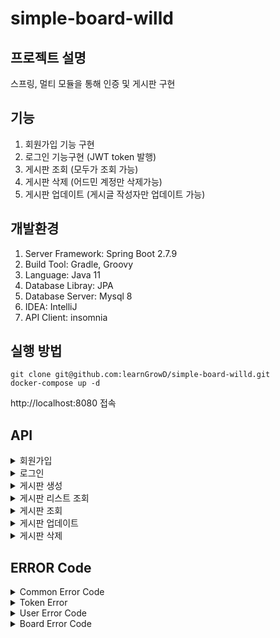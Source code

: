 # simple-board-willd

## 프로젝트 설명
스프링, 멀티 모듈을 통해 인증 및 게시판 구현

## 기능
1. 회원가입 기능 구현
2. 로그인 기능구현 (JWT token 발행)
3. 게시판 조회 (모두가 조회 가능)
4. 게시판 삭제 (어드민 계정만 삭제가능)
5. 게시판 업데이트 (게시글 작성자만 업데이트 가능)

## 개발환경
1. Server Framework: Spring Boot 2.7.9
2. Build Tool: Gradle, Groovy
3. Language: Java 11
4. Database Libray: JPA
5. Database Server: Mysql 8
6. IDEA: IntelliJ
7. API Client: insomnia
      
## 실행 방법
```
git clone git@github.com:learnGrowD/simple-board-willd.git
docker-compose up -d
```
http://localhost:8080 접속

## API
<details>
  <summary>회원가입</summary>
  <div markdown="1">
  POST http://localhost:8080/open-api/user/register

Request
```
{
	"name": String,
	"email": String,
	"password": String,
	"address": String,
	"user_type": Enum("ADMIN", "COMMON")
}
```
Response
```
{
	"result": {
		"result_code": Int,
		"result_message": String,
		"result_description": String
	},
	"body": {
		"id": Long?,
		"name": String?,
		"email": String?,
		"address": String?,
		"status": Enum?("REGISTERED", "UNREGISTERED"),
		"user_type": Enum?("ADMIN", "COMMON"),
		"registered_at": String?,
		"unregistered_at": String?,
		"last_login_at": String?
	}
}
```
  </div>
</details>


<details>
  <summary>로그인</summary>
  <div markdown="1">
  POST: http://localhost:8080/open-api/user/login

Request
```
{
	"email": String,
	"password": String
}
```
Response
```
{
	"result": {
		"result_code": Int,
		"result_message": String,
		"result_description": String
	},
	"body": {
		"access_token": String?,
		"access_token_expired_at": String?,
		"refresh_token": String?,
		"refresh_token_expired_at": Strin?
	}
}
```
  </div>
</details>

<details>
  <summary>게시판 생성</summary>
  <div markdown="1">
  POST http://localhost:8080/api/board

Request
```
{
	"board_name": String,
	"content": String?
}
```
Response
```
{
	"result": {
		"result_code": Int,
		"result_message": String,
		"result_description": String
	},
	"body": {
		"user_id": Long?,
		"board_id": Long?,
		"user_name": String?,
		"user_email": String?,
		"user_type": Enum?("ADMIN", "COMMON"),
		"user_status": Enum?("REGISTERED", "UNREGISTERED"),
		"board_name": String?,
		"board_content": String?,
		"board_status": Enum?("REGISTERED", "UNREGISTERED"),
		"posted_at": String?
	}
}
```
  </div>
</details>

<details>
  <summary>게시판 리스트 조회</summary>
  <div markdown="1">
  GET http://localhost:8080/api/board/all

Request
```
```
Response
```
{
	"result": {
		"result_code": Int,
		"result_message": String,
		"result_description": String
	},
	"body": [
		{
      		"user_id": Long?,
      		"board_id": Long?,
      		"user_name": String?,
      		"user_email": String?,
      		"user_type": Enum?("ADMIN", "COMMON"),
      		"user_status": Enum?("REGISTERED", "UNREGISTERED"),
      		"board_name": String?,
      		"board_content": String?,
      		"board_status": Enum?("REGISTERED", "UNREGISTERED"),
      		"posted_at": String?
		}
	]
}
```
  </div>
</details>

<details>
  <summary>게시판 조회</summary>
  <div markdown="1">
  GET http://localhost:8080/api/board/{id}

Request
```
```
Response
```
{
	"result": {
		"result_code": 200,
		"result_message": "성공",
		"result_description": "성공"
	},
	"body": {
		"user_id": Long?,
		"board_id": Long?,
		"user_name": String?,
		"user_email": String?,
		"user_type": Enum?("ADMIN", "COMMON"),
		"user_status": Enum?("REGISTERED", "UNREGISTERED"),
		"board_name": String?,
		"board_content": String?,
		"board_status": Enum?("REGISTERED", "UNREGISTERED"),
		"posted_at": String?
	}
}
```
  </div>
</details>


<details>
  <summary>게시판 업데이트</summary>
  <div markdown="1">
  PUT: http://localhost:8080/api/board

Request
```
{
	"board_id": Long,
	"board_name": String,
	"content": String?
}
```
Response
```
{
	"result": {
		"result_code": Int,
		"result_message": String,
		"result_description": String
	},
	"body": {
		"user_id": Long?,
		"board_id": Long?,
		"user_name": String?,
		"user_email": String?,
		"user_type": Enum?("ADMIN", "COMMON"),
		"user_status": Enum?("REGISTERED", "UNREGISTERED"),
		"board_name": String?,
		"board_content": String?,
		"board_status": Enum?("REGISTERED", "UNREGISTERED"),
		"posted_at": String?
	}
}
```
  </div>
</details>


<details>
  <summary>게시판 삭제</summary>
  <div markdown="1">
  DELETE: http://localhost:8080/api/board/{id}

Request
```
```
Response
```
{
	"result": {
		"result_code": Int,
		"result_message": String,
		"result_description": String
	},
	"body": {
		"user_id": Long?,
		"board_id": Long?,
		"user_name": String?,
		"user_email": String?,
		"user_type": Enum?("ADMIN", "COMMON"),
		"user_status": Enum?("REGISTERED", "UNREGISTERED"),
		"board_name": String?,
		"board_content": String?,
		"board_status": Enum?("REGISTERED", "UNREGISTERED"),
		"posted_at": String?
	}
}
```
  </div>
</details>

## ERROR Code
<details>
  <summary>Common Error Code</summary>
  <div markdown="1">
    [httpStatusCode, errorCode, errorDescription]
```
    1. BAD_REQUEST(HttpStatus.BAD_REQUEST.value(), 400, "잘못된 요청"),
    2. VALIDATION_EXCEPTION(400, 510, "Validation Exception"),
    3. NULL_POINT(400, 512, "Null point"),
    4. SERVER_ERROR(500, 500, "서버에러");  
```
  </div>
</details>

<details>
  <summary>Token Error</summary>
  <div markdown="1">
    [httpStatusCode, errorCode, errorDescription]    
    1. INVALID_TOKEN(400, 2000, "유효하지 않은 코드"),
    2. EXPIRED_TOKEN(400, 2001, "만료된 토큰"),
    3. TOKEN_EXCEPTION(400, 2002, "토큰 알수없는 에러"),
    4. AUTHORIZATION_TOKEN_NOT_FOUND(400, 2003, "인증 헤더 토큰 없음");
  </div>
</details>

<details>
  <summary>User Error Code</summary>
  <div markdown="1">
    [httpStatusCode, errorCode, errorDescription]   
    1. USER_NOT_FOUND(400, 1404, "아이디 또는 비밀번호가 일치하지 않습니다."),
    2. USER_UNAGEGISTERD(400, 1405, "해지된 사용자 입니다.");
  </div>
</details>

<details>
  <summary>Board Error Code</summary>
  <div markdown="1">
    [httpStatusCode, errorCode, errorDescription]     
    1. NO_DELETE_PERMISSION(400, 1504, "삭제 권한이 없습니다."),
    2. No_UPDATE_PERMISSION(400, 1505, "수정 권한이 없습니다.");
  </div>
</details>
